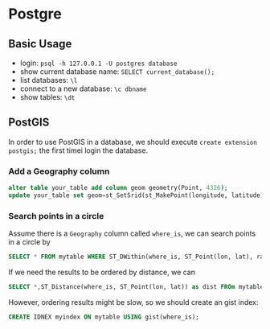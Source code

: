 
# Postgre


## Basic Usage

  * login: `psql -h 127.0.0.1 -U postgres database`
  * show current database name: `SELECT current_database();`
  * list databases: `\l`
  * connect to a new database: `\c dbname`
  * show tables: `\dt`
  
## PostGIS

In order to use PostGIS in a database, we should execute `create extension postgis;` the first timei login the database.

### Add a Geography column

```SQL
alter table your_table add column geom geometry(Point, 4326);
update your_table set geom=st_SetSrid(st_MakePoint(longitude, latitude), 4326);
```

### Search points in a circle

Assume there is a `Geography` column called `where_is`, we can search points in a circle by

```SQL
SELECT * FROM mytable WHERE ST_DWithin(where_is, ST_Point(lon, lat), radius);
```

If we need the results to be ordered by distance, we can

```SQL
SELECT *,ST_Distance(where_is, ST_Point(lon, lat)) as dist FROm mytable WHERE ST_DWithin(where_is, ST_Point(lon, lat), radius) ORDER BY dist;
```

However, ordering results might be slow, so we should create an gist index:

```SQL
CREATE IDNEX myindex ON mytable USING gist(where_is);
```
